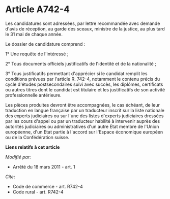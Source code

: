 # Article A742-4

Les candidatures sont adressées, par lettre recommandée avec demande d'avis de réception, au garde des sceaux, ministre de la
justice, au plus tard le 31 mai de chaque année. 

Le dossier de candidature comprend : 

1° Une requête de l'intéressé ; 

2° Tous documents officiels justificatifs de l'identité et de la nationalité ; 

3° Tous justificatifs permettant d'apprécier si le candidat remplit les conditions prévues par l'article R. 742-4, notamment
le contenu précis du cycle d'études postsecondaires suivi avec succès, les diplômes, certificats ou autres titres dont le
candidat est titulaire et les justificatifs de son activité professionnelle antérieure. 

Les pièces produites devront être accompagnées, le cas échéant, de leur traduction en langue française par un traducteur
inscrit sur la liste nationale des experts judiciaires ou sur l'une des listes d'experts judiciaires dressées par les cours
d'appel ou par un traducteur habilité à intervenir auprès des autorités judiciaires ou administratives d'un autre Etat membre
de l'Union européenne, d'un Etat partie à l'accord sur l'Espace économique européen ou de la Confédération suisse.

**Liens relatifs à cet article**

_Modifié par_:

  - Arrêté du 18 mars 2011 - art. 1

_Cite_:

  - Code de commerce - art. R742-4
  - Code rural - art. R742-4
